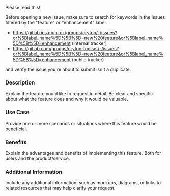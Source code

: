 Please read this!

Before opening a new issue, make sure to search for keywords in the issues
filtered by the "feature" or "enhancement" label:

* https://gitlab.ics.muni.cz/groups/cryton/-/issues?or%5Blabel_name%5D%5B%5D=new%20feature&or%5Blabel_name%5D%5B%5D=enhancement (internal tracker)
* https://gitlab.com/groups/cryton-toolset/-/issues?or%5Blabel_name%5D%5B%5D=new%20feature&or%5Blabel_name%5D%5B%5D=enhancement (public tracker)

and verify the issue you're about to submit isn't a duplicate.

### Description

Explain the feature you'd like to request in detail. Be clear and specific about what the feature does and why it would be valuable.

### Use Case

Provide one or more scenarios or situations where this feature would be beneficial.

### Benefits

Explain the advantages and benefits of implementing this feature. Both for users and the product/service.

### Additional Information

Include any additional information, such as mockups, diagrams, or links to related resources that may help clarify your request.
